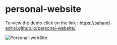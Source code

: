 # personal-website

To view the demo click on the link : https://sahand-edrisi.github.io/personal-website/


![Personal-webSite](https://github.com/Sahand-Edrisi/personal-website/assets/107874587/1597b226-878c-4174-82ec-f8fcc955e01f)
